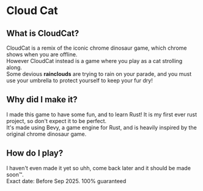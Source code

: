 # Cloud Cat

## What is CloudCat?

CloudCat is a remix of the iconic chrome dinosaur game, which chrome shows when you are offline.  
However CloudCat instead is a game where you play as a cat strolling along.  
Some devious **rainclouds** are trying to rain on your parade, and you must use your umbrella to protect yourself to
keep your fur dry!

## Why did I make it?

I made this game to have some fun, and to learn Rust! It is my first ever rust project, so don't expect it to be
perfect.  
It's made using Bevy, a game engine for Rust, and is heavily inspired by the original chrome dinosaur game.

## How do I play?

I haven't even made it yet so uhh, come back later and it should be made soon™.  
Exact date: Before Sep 2025. 100% guaranteed
